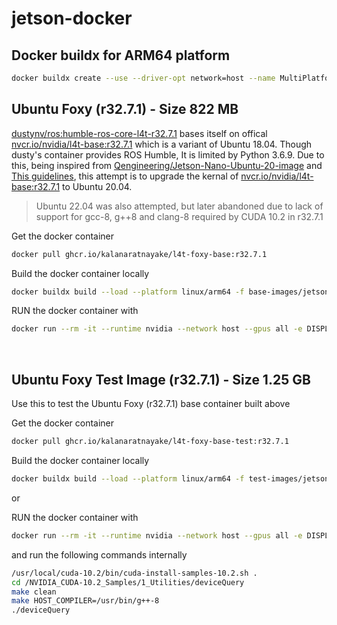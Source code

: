 # jetson-docker

## Docker buildx for ARM64 platform

```bash
docker buildx create --use --driver-opt network=host --name MultiPlatform --platform linux/arm64
```

## Ubuntu Foxy (r32.7.1) - Size 822 MB

[dustynv/ros:humble-ros-core-l4t-r32.7.1](https://hub.docker.com/layers/dustynv/ros/humble-ros-core-l4t-r32.7.1/images/sha256-833447d4c81735c71cd61587b9cd61275cf7158f44bec074a135e6f3e662187a?context=explore) bases itself on offical [nvcr.io/nvidia/l4t-base:r32.7.1](https://catalog.ngc.nvidia.com/orgs/nvidia/containers/l4t-base/tags) which is a variant of Ubuntu 18.04. Though dusty's container provides ROS Humble, It is limited by Python 3.6.9. Due to this, being inspired from [Qengineering/Jetson-Nano-Ubuntu-20-image](https://github.com/Qengineering/Jetson-Nano-Ubuntu-20-image) and [This guidelines](https://gist.github.com/gpshead/0c3a9e0a7b3e180d108b6f4aef59bc19), this attempt is to upgrade the kernal of [nvcr.io/nvidia/l4t-base:r32.7.1](https://catalog.ngc.nvidia.com/orgs/nvidia/containers/l4t-base/tags) to Ubuntu 20.04. 

> Ubuntu 22.04 was also attempted, but later abandoned due to lack of support for gcc-8, g++8 and clang-8 required by CUDA 10.2 in r32.7.1

Get the docker container
```bash
docker pull ghcr.io/kalanaratnayake/l4t-foxy-base:r32.7.1
```

Build the docker container locally
```bash
docker buildx build --load --platform linux/arm64 -f base-images/jetson_nano_foxy.Dockerfile -t l4t-foxy-base:r32.7.1 .
```

RUN the docker container with
```bash
docker run --rm -it --runtime nvidia --network host --gpus all -e DISPLAY ghcr.io/kalanaratnayake/l4t-foxy-base:r32.7.1 bash
```
<br>

## Ubuntu Foxy Test Image (r32.7.1) - Size 1.25 GB

Use this to test the Ubuntu Foxy (r32.7.1) base container built above

Get the docker container
```bash
docker pull ghcr.io/kalanaratnayake/l4t-foxy-base-test:r32.7.1
```

Build the docker container locally
```bash
docker buildx build --load --platform linux/arm64 -f test-images/jetson_nano_foxy_test.Dockerfile -t l4t-foxy-base-test:r32.7.1 .
```
or 

RUN the docker container with
```bash
docker run --rm -it --runtime nvidia --network host --gpus all -e DISPLAY ghcr.io/kalanaratnayake/l4t-foxy-base-test:r32.7.1 bash
```
and run the following commands internally
```bash
/usr/local/cuda-10.2/bin/cuda-install-samples-10.2.sh .
cd /NVIDIA_CUDA-10.2_Samples/1_Utilities/deviceQuery
make clean
make HOST_COMPILER=/usr/bin/g++-8
./deviceQuery
```
<br>
